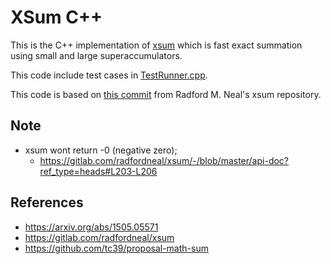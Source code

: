 # XSum C++

This is the C++ implementation of [xsum](https://arxiv.org/abs/1505.05571) which is
fast exact summation using small and large superaccumulators.

This code include test cases in [TestRunner.cpp](./TestRunner.cpp).

This code is based on [this commit](https://gitlab.com/radfordneal/xsum/-/commit/b766b3e104cdbd6769c8df033fb430700fce32dd)
from Radford M. Neal's xsum repository.

## Note

- xsum wont return -0 (negative zero);
  - https://gitlab.com/radfordneal/xsum/-/blob/master/api-doc?ref_type=heads#L203-L206

## References

- https://arxiv.org/abs/1505.05571
- https://gitlab.com/radfordneal/xsum
- https://github.com/tc39/proposal-math-sum
